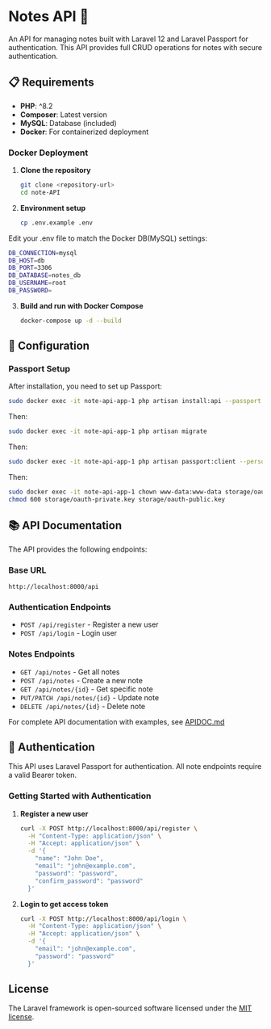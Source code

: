 # Notes API 📝

An API for managing notes built with Laravel 12 and Laravel Passport for authentication. This API provides full CRUD operations for notes with secure authentication.

## 📋 Requirements

- **PHP**: ^8.2
- **Composer**: Latest version
- **MySQL**: Database (included)
- **Docker**: For containerized deployment



### Docker Deployment

1. **Clone the repository**
   ```bash
   git clone <repository-url>
   cd note-API
   ```

2. **Environment setup**
   ```bash
   cp .env.example .env
   ```
Edit your .env file to match the Docker DB(MySQL) settings:

```bash
DB_CONNECTION=mysql
DB_HOST=db
DB_PORT=3306
DB_DATABASE=notes_db
DB_USERNAME=root
DB_PASSWORD=
```

3. **Build and run with Docker Compose**
   ```bash
   docker-compose up -d --build
   ```

## 🔧 Configuration

### Passport Setup

After installation, you need to set up Passport:

```bash
sudo docker exec -it note-api-app-1 php artisan install:api --passport
```
Then:
```bash
sudo docker exec -it note-api-app-1 php artisan migrate
```
Then:
```bash
sudo docker exec -it note-api-app-1 php artisan passport:client --personal
```
Then:
```bash
sudo docker exec -it note-api-app-1 chown www-data:www-data storage/oauth-private.key storage/oauth-public.key && \
chmod 600 storage/oauth-private.key storage/oauth-public.key
```


## 📚 API Documentation

The API provides the following endpoints:

### Base URL
```
http://localhost:8000/api
```

### Authentication Endpoints
- `POST /api/register` - Register a new user
- `POST /api/login` - Login user

### Notes Endpoints
- `GET /api/notes` - Get all notes
- `POST /api/notes` - Create a new note
- `GET /api/notes/{id}` - Get specific note
- `PUT/PATCH /api/notes/{id}` - Update note
- `DELETE /api/notes/{id}` - Delete note

For complete API documentation with examples, see [APIDOC.md](APIDOC.md)

## 🔐 Authentication

This API uses Laravel Passport for authentication. All note endpoints require a valid Bearer token.

### Getting Started with Authentication

1. **Register a new user**
   ```bash
   curl -X POST http://localhost:8000/api/register \
     -H "Content-Type: application/json" \
     -H "Accept: application/json" \
     -d '{
       "name": "John Doe",
       "email": "john@example.com",
       "password": "password",
       "confirm_password": "password"
     }'
   ```

2. **Login to get access token**
   ```bash
   curl -X POST http://localhost:8000/api/login \
     -H "Content-Type: application/json" \
     -H "Accept: application/json" \
     -d '{
       "email": "john@example.com",
       "password": "password"
     }'
   ```
## License

The Laravel framework is open-sourced software licensed under the [MIT license](https://opensource.org/licenses/MIT).
#
